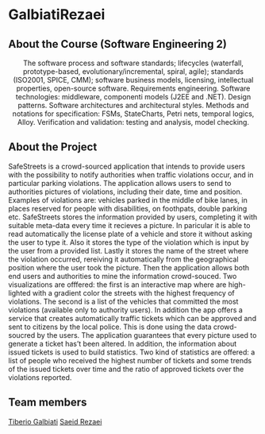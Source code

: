 # GalbiatiRezaei
## About the Course (Software Engineering 2)
<p align="center">
The software process and software standards; lifecycles (waterfall, prototype-based, evolutionary/incremental, spiral, agile); standards (ISO2001, SPICE, CMM); software business models, licensing, intellectual properties, open-source software. Requirements engineering. Software technologies: middleware, componenti models (J2EE and .NET). Design patterns. Software architectures and architectural styles. Methods and notations for specification: FSMs, StateCharts, Petri nets, temporal logics, Alloy. Verification and validation: testing and analysis, model checking.
</P>

## About the Project
SafeStreets is a crowd-sourced application that intends to provide users with the possibility to notify
authorities when traffic violations occur, and in particular parking violations. The application
allows users to send to authorities pictures of violations, including their date, time and position.
Examples of violations are: vehicles parked in the middle of bike lanes, in places reserved for
people with disabilities, on foothpats, double parking etc.
SafeStreets stores the information provided by users, completing it with suitable meta-data
every time it recieves a picture. In paricular it is able to read automatically the license plate of
a vehicle and store it without asking the user to type it. Also it stores the type of the violation
which is input by the user from a provided list. Lastly it stores the name of the street where the
violation occurred, rereiving it automatically from the geographical position where the user took
the picture. Then the application allows both end users and authorities to mine the information
crowd-souced. Two visualizations are offfered: the first is an interactive map where are high-
lighted with a gradient color the streets with the highest frequency of violations. The second is a
list of the vehicles that committed the most violations (available only to authority users).
In addition the app offers a service that creates automatically traffic tickets which can be
approved and sent to citizens by the local police. This is done using the data crowd-soucred
by the users. The application guarantees that every picture used to generate a ticket has’t been
altered. In addition, the information about issued tickets is used to build statistics. Two kind of
statistics are offered: a list of people who received the highest number of tickets and some trends
of the issued tickets over time and the ratio of approved tickets over the violations reported.

## Team members
[Tiberio Galbiati](https://github.com/TiberioG)
[Saeid Rezaei](https://github.com/SaeidRezaei90)
